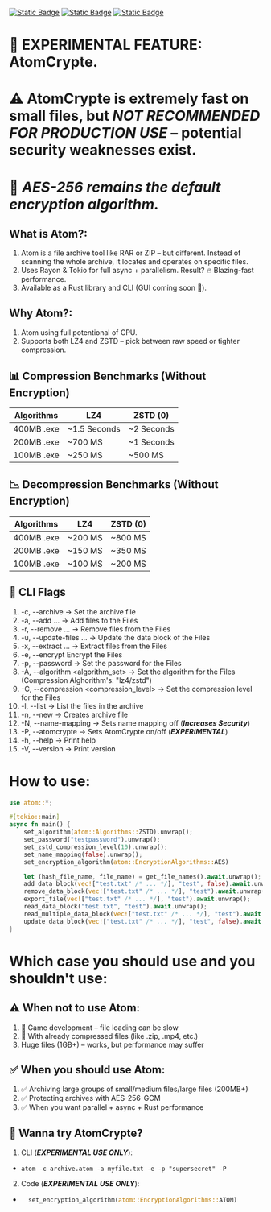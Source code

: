 [![Static Badge](https://img.shields.io/badge/Atom-Archive?label=1.2.1)](https://crates.io/crates/atom-archive)
[![Static Badge](https://img.shields.io/badge/Atom-Archive?label=docs)](https://docs.rs/atom-archive)
[![Static Badge](https://img.shields.io/badge/Atom-Discord?label=Discord&color=rgb(100%2C100%2C255))](https://discord.gg/FX9bBpBbMw)

# 🚨 EXPERIMENTAL FEATURE: AtomCrypte.
# ⚠️ AtomCrypte is extremely fast on small files, but *NOT RECOMMENDED FOR PRODUCTION USE* – potential security weaknesses exist.
# 🔐 ***AES-256 remains the default encryption algorithm.***

## What is Atom?:
1. Atom is a file archive tool like RAR or ZIP – but different. Instead of scanning the whole archive, it locates and operates on specific files.
2. Uses Rayon & Tokio for full async + parallelism. Result? 🔥 Blazing-fast performance.
3. Available as a Rust library and CLI (GUI coming soon 👀).

## Why Atom?:
1. Atom using full potentional of CPU.
2. Supports both LZ4 and ZSTD – pick between raw speed or tighter compression.

## 📊 Compression Benchmarks (Without Encryption)
| Algorithms | LZ4          | ZSTD (0)     |
|------------|--------------|--------------|
| 400MB .exe | ~1.5 Seconds | ~2 Seconds   |
| 200MB .exe | ~700 MS      | ~1 Seconds   |
| 100MB .exe | ~250 MS      | ~500 MS      |

## 📉 Decompression Benchmarks (Without Encryption)
| Algorithms | LZ4          | ZSTD (0)     |
|------------|--------------|--------------|
| 400MB .exe | ~200 MS      | ~800 MS      |
| 200MB .exe | ~150 MS      | ~350 MS      |
| 100MB .exe | ~100 MS      | ~200 MS      |

## 🧪 CLI Flags
1.  -c, --archive <archive> -> Set the archive file
2.  -a, --add <FILES>... -> Add files to the Files
3. -r, --remove <FILES>... -> Remove files from the Files
4.  -u, --update-files <FILES>... -> Update the data block of the Files
5.  -x, --extract <FILES>... -> Extract files from the Files
6.  -e, --encrypt Encrypt the Files
7.  -p, --password <password> -> Set the password for the Files
8.  -A, --algorithm <algorithm_set> -> Set the algorithm for the Files (Compression Alghorithm's: "lz4/zstd")
10.  -C, --compression <compression_level> -> Set the compression level for the Files
11.  -l, --list -> List the files in the archive
12.  -n, --new -> Creates archive file
13.  -N, --name-mapping -> Sets name mapping off (***Increases Security***)
14.  -P, --atomcrypte -> Sets AtomCrypte on/off (***EXPERIMENTAL***)
15.  -h, --help -> Print help
16.  -V, --version -> Print version

# How to use:
```rust
use atom::*;

#[tokio::main]
async fn main() {
    set_algorithm(atom::Algorithms::ZSTD).unwrap();
    set_password("testpassword").unwrap();
    set_zstd_compression_level(10).unwrap();
    set_name_mapping(false).unwrap();
    set_encryption_algorithm(atom::EncryptionAlgorithms::AES)

    let (hash_file_name, file_name) = get_file_names().await.unwrap(); // only works when mapping enabled
    add_data_block(vec!["test.txt" /* ... */], "test", false).await.unwrap();
    remove_data_block(vec!["test.txt" /* ... */], "test").await.unwrap();
    export_file(vec!["test.txt" /* ... */], "test").await.unwrap();
    read_data_block("test.txt", "test").await.unwrap();
    read_multiple_data_block(vec!["test.txt" /* ... */], "test").await.unwrap();
    update_data_block(vec!["test.txt" /* ... */], "test", false).await.unwrap();
}

```

# Which case you should use and you shouldn't use:

## ⚠️ When not to use Atom:
1. 🚫 Game development – file loading can be slow
2. 🚫 With already compressed files (like .zip, .mp4, etc.)
3. Huge files (1GB+) – works, but performance may suffer

## ✅ When you should use Atom:
1. ✅ Archiving large groups of small/medium files/large files (200MB+)
2. ✅ Protecting archives with AES-256-GCM
3. ✅ When you want parallel + async + Rust performance

## 🧪 Wanna try AtomCrypte?
1. CLI (***EXPERIMENTAL USE ONLY***):
- ``atom -c archive.atom -a myfile.txt -e -p "supersecret" -P``
2. Code (***EXPERIMENTAL USE ONLY***):
- ```rust
    set_encryption_algorithm(atom::EncryptionAlgorithms::ATOM)